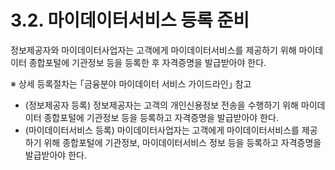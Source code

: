 # 3.2. 마이데이터서비스 등록 준비

정보제공자와 마이데이터사업자는 고객에게 마이데이터서비스를 제공하기 위해 마이데이터 종합포털에 기관정보 등을 등록한 후 자격증명을 발급받아야 한다.

※ 상세 등록절차는 ｢금융분야 마이데이터 서비스 가이드라인｣ 참고

- (정보제공자 등록) 정보제공자는 고객의 개인신용정보 전송을 수행하기 위해 마이데이터 종합포털에 기관정보 등을 등록하고 자격증명을 발급받아야 한다.
- (마이데이터서비스 등록) 마이데이터사업자는 고객에게 마이데이터서비스를 제공하기 위해 종합포털에 기관정보, 마이데이터서비스 정보 등을 등록하고 자격증명을 발급받아야 한다.
